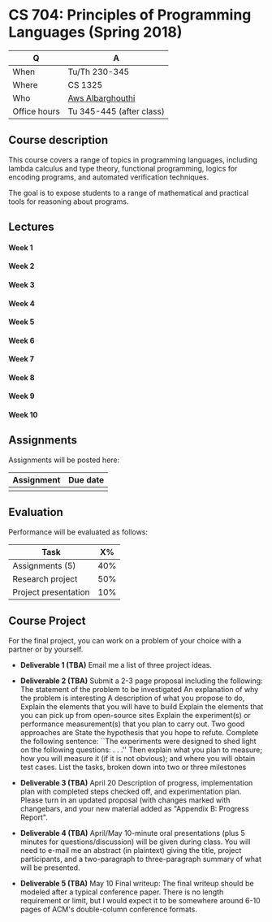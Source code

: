 # CS 704: Principles of Programming Languages (Spring 2018)

| Q | A |
|-|-|
|When | Tu/Th 230-345 |
|Where | CS 1325 |
|Who | [Aws Albarghouthi](cs.wisc.edu/~aws) |
|Office hours | Tu 345-445 (after class) |

## Course description
This course covers a range of topics in programming languages, including lambda calculus and type theory, functional programming, logics for encoding programs, and automated verification techniques.

The goal is to expose students to a range of mathematical and practical tools for reasoning about programs.

## Lectures
#### Week 1
#### Week 2
#### Week 3
#### Week 4
#### Week 5
#### Week 6
#### Week 7
#### Week 8
#### Week 9
#### Week 10


## Assignments
Assignments will be posted here:

| Assignment | Due date |
| - | - |
|   |   |

## Evaluation
Performance will be evaluated as follows:

| Task | X% |
| - | - |
| Assignments (5) | 40%|
| Research project | 50% |
| Project presentation | 10% |


## Course Project
For the final project, you can work on a problem of your choice with a partner or by yourself.

* **Deliverable 1 (TBA)**   Email me a list of three project ideas.

* **Deliverable 2 (TBA)**  Submit a 2-3 page proposal including the following:
The statement of the problem to be investigated
An explanation of why the problem is interesting
A description of what you propose to do,
Explain the elements that you will have to build
Explain the elements that you can pick up from open-source sites
Explain the experiment(s) or performance measurement(s) that you plan to carry out. Two good approaches are
State the hypothesis that you hope to refute.
Complete the following sentence: ``The experiments were designed to shed light on the following questions: . . .''
Then explain what you plan to measure; how you will measure it (if it is not obvious); and where you will obtain test cases.
List the tasks, broken down into two or three milestones

* **Deliverable 3 (TBA)** April 20 Description of progress, implementation plan with completed steps checked off, and experimentation plan. Please turn in an updated proposal (with changes marked with changebars, and your new material added as "Appendix B: Progress Report".

* **Deliverable 4 (TBA)** April/May 10-minute oral presentations (plus 5 minutes for questions/discussion) will be given during class. You will need to e-mail me an abstract (in plaintext) giving the title, project participants, and a two-paragraph to three-paragraph summary of what will be presented.

* **Deliverable 5 (TBA)** May 10 Final writeup: The final writeup should be modeled after a typical conference paper. There is no length requirement or limit, but I would expect it to be somewhere around 6-10 pages of ACM's double-column conference formats. 
